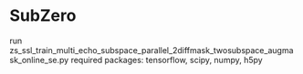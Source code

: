 # SubZero
run zs_ssl_train_multi_echo_subspace_parallel_2diffmask_twosubspace_augmask_online_se.py
required packages: tensorflow, scipy, numpy, h5py
